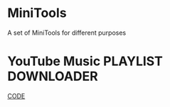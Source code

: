 # MiniTools
A set of MiniTools for different purposes

# YouTube Music PLAYLIST DOWNLOADER
   [CODE](https://link-url-here.org)
   
